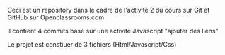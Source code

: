 Ceci est un repository dans le cadre de l'activité 2 du cours sur Git et GitHub sur Openclassrooms.com

Il contient 4 commits basé sur une activité Javascript "ajouter des liens" 

Le projet est constiuer de 3 fichiers (Html/Javascript/Css)


